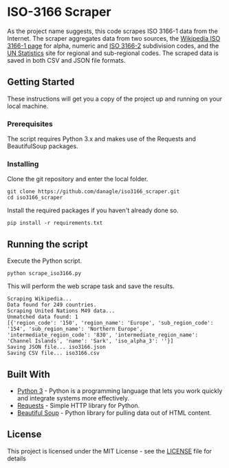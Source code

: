 # ISO-3166 Scraper

As the project name suggests, this code scrapes ISO 3166-1 data from the Internet. The scraper aggregates data from two sources, the [Wikipedia ISO 3166-1 page](http://en.wikipedia.org/wiki/ISO_3166-1#Officially_assigned_code_elements) for alpha, numeric and [ISO 3166-2](https://en.wikipedia.org/wiki/ISO_3166-2) subdivision codes, and the [UN Statistics](https://unstats.un.org/unsd/methodology/m49/overview/) site for regional and sub-regional codes. The scraped data is saved in both CSV and JSON file formats.

## Getting Started

These instructions will get you a copy of the project up and running on your local machine.

### Prerequisites

The script requires Python 3.x and makes use of the Requests and BeautifulSoup packages.

### Installing

Clone the git repository and enter the local folder.

```
git clone https://github.com/danagle/iso3166_scraper.git
cd iso3166_scraper
```

Install the required packages if you haven't already done so.

```
pip install -r requirements.txt
```

## Running the script

Execute the Python script.

```
python scrape_iso3166.py
```

This will perform the web scrape task and save the results.

```
Scraping Wikipedia...
Data found for 249 countries.
Scraping United Nations M49 data...
Unmatched data found: 1
[{'region_code': '150', 'region_name': 'Europe', 'sub_region_code': '154', 'sub_region_name': 'Northern Europe', 'intermediate_region_code': '830', 'intermediate_region_name': 'Channel Islands', 'name': 'Sark', 'iso_alpha_3': ''}]
Saving JSON file... iso3166.json
Saving CSV file... iso3166.csv
```

## Built With

* [Python 3](https://www.python.org/) - Python is a programming language that lets you work quickly
and integrate systems more effectively.
* [Requests](http://docs.python-requests.org/) - Simple HTTP library for Python.
* [Beautiful Soup](https://www.crummy.com/software/BeautifulSoup/) - Python library for pulling data out of HTML content.

## License

This project is licensed under the MIT License - see the [LICENSE](LICENSE) file for details


